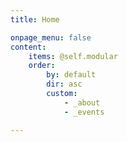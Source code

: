 ```yaml
---
title: Home

onpage_menu: false
content:
    items: @self.modular
    order:
        by: default
        dir: asc
        custom:
            - _about
            - _events

---
```

